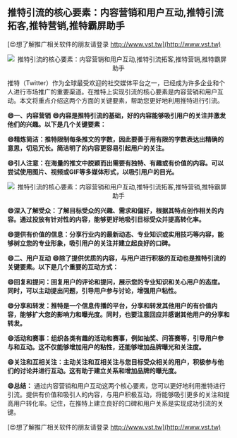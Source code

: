 ## **推特引流的核心要素：内容营销和用户互动,推特引流拓客,推特营销,推特霸屏助手**

[😍想了解推广相关软件的朋友请登录 http://www.vst.tw](http://www.vst.tw)

 <center><img src="https://vst.tw/MP4/tuiguang/png/3.png" alt="推特引流的核心要素：内容营销和用户互动,推特引流拓客,推特营销,推特霸屏助手"></center>

推特（Twitter）作为全球最受欢迎的社交媒体平台之一，已经成为许多企业和个人进行市场推广的重要渠道。在推特上实现引流的核心要素是内容营销和用户互动。本文将重点介绍这两个方面的关键要素，帮助您更好地利用推特进行引流。

**😄一、内容营销**
**😄内容是推特引流的基础，好的内容能够吸引用户的关注并激发他们的兴趣。以下是几个关键要素：**

**😄精炼简洁：推特限制每条推文的字数，因此要善于用有限的字数表达出精确的意思，切忌冗长。简洁明了的内容更容易引起用户的关注。**

**😄引人注意：在海量的推文中脱颖而出需要有独特、有趣或有价值的内容。可以尝试使用图片、视频或GIF等多媒体形式，以吸引用户的目光。**

 <center><img src="https://vst.tw/MP4/tuiguang/png/4.png" alt="推特引流的核心要素：内容营销和用户互动,推特引流拓客,推特营销,推特霸屏助手"></center>

**😄深入了解受众：了解目标受众的兴趣、需求和偏好，根据其特点创作相关的内容。通过投放有针对性的内容，能够更好地吸引目标受众并提高转化率。**

**😄提供有价值的信息：分享行业内的最新动态、专业知识或实用技巧等内容，能够树立您的专业形象，吸引用户的关注并建立起良好的口碑。**

**😄二、用户互动**
**😄除了提供优质的内容，与用户进行积极的互动也是推特引流的关键要素。以下是几个重要的互动方式：**

**😄回复和提问：回复用户的评论和提问，展示您的专业知识和关心用户的态度。同时，可以主动提出问题，引导用户参与讨论，增强用户粘性。**

**😄分享和转发：推特是一个信息传播的平台，分享和转发其他用户的有价值内容，能够扩大您的影响力和曝光度。同时，也要注意回应并感谢其他用户的分享和转发。**

**😄活动和赛事：组织各类有趣的活动和赛事，例如抽奖、问答赛等，引导用户参与和互动。这不仅能够增加用户的粘性，还能够增加品牌曝光和关注度。**

**😄关注和互相关注：主动关注和互相关注与您目标受众相关的用户，积极参与他们的讨论并进行互动。这有助于建立关系和增加品牌的曝光度。**

**😄总结：**
通过内容营销和用户互动这两个核心要素，您可以更好地利用推特进行引流。提供有价值和吸引人的内容，与用户积极互动，将能够吸引更多的关注和提高用户转化率。记住，在推特上建立良好的口碑和用户关系是实现成功引流的关键。

[😍想了解推广相关软件的朋友请登录 http://www.vst.tw](http://www.vst.tw)



